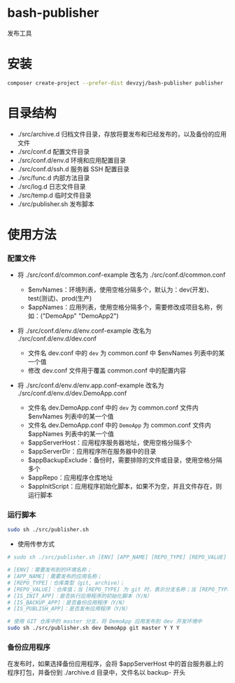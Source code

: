 # bash-publisher

发布工具

# 安装

```bash
composer create-project --prefer-dist devzyj/bash-publisher publisher
```

# 目录结构

- ./src/archive.d 归档文件目录，存放将要发布和已经发布的，以及备份的应用文件
- ./src/conf.d 配置文件目录
- ./src/conf.d/env.d 环境和应用配置目录
- ./src/conf.d/ssh.d 服务器 SSH 配置目录
- ./src/func.d 内部方法目录
- ./src/log.d 日志文件目录
- ./src/temp.d 临时文件目录
- ./src/publisher.sh 发布脚本

# 使用方法

### 配置文件

- 将 ./src/conf.d/common.conf-example 改名为 ./src/conf.d/common.conf
    - $envNames：环境列表，使用空格分隔多个，默认为：dev(开发)、test(测试)、prod(生产)
    - $appNames：应用列表，使用空格分隔多个，需要修改成项目名称，例如：("DemoApp" "DemoApp2")

- 将 ./src/conf.d/env.d/env.conf-example 改名为 ./src/conf.d/env.d/dev.conf
    - 文件名 dev.conf 中的 `dev` 为 common.conf 中 $envNames 列表中的某一个值
    - 修改 dev.conf 文件用于覆盖 common.conf 中的配置内容

- 将 ./src/conf.d/env.d/env.app.conf-example 改名为 ./src/conf.d/env.d/dev.DemoApp.conf
    - 文件名 dev.DemoApp.conf 中的 `dev` 为 common.conf 文件内 $envNames 列表中的某一个值
    - 文件名 dev.DemoApp.conf 中的 `DemoApp` 为 common.conf 文件内 $appNames 列表中的某一个值
    - $appServerHost：应用程序服务器地址，使用空格分隔多个
    - $appServerDir：应用程序所在服务器中的目录
    - $appBackupExclude：备份时，需要排除的文件或目录，使用空格分隔多个
    - $appRepo：应用程序仓库地址
    - $appInitScript：应用程序初始化脚本，如果不为空，并且文件存在，则运行脚本

### 运行脚本

```bash
sudo sh ./src/publisher.sh
```

- 使用传参方式

```bash
# sudo sh ./src/publisher.sh [ENV] [APP_NAME] [REPO_TYPE] [REPO_VALUE] [IS_INIT_APP] [IS_BACKUP_APP] [IS_PUBLISH_APP]

# [ENV]：需要发布到的环境名称；
# [APP_NAME]：需要发布的应用名称；
# [REPO_TYPE]：仓库类型（git, archive）；
# [REPO_VALUE]：仓库值；当 [REPO_TYPE] 为 git 时，表示分支名称；当 [REPO_TYPE] 为 archive 时，表示归档文件路径（*.tar.gz）；
# [IS_INIT_APP]：是否执行应用程序的初始化脚本（Y/N）
# [IS_BACKUP_APP]：是否备份应用程序（Y/N）
# [IS_PUBLISH_APP]：是否发布应用程序（Y/N）

# 使用 GIT 仓库中的 master 分支，将 DemoApp 应用发布到 dev 开发环境中
sudo sh ./src/publisher.sh dev DemoApp git master Y Y Y
```

### 备份应用程序

在发布时，如果选择备份应用程序，会将 $appServerHost 中的首台服务器上的程序打包，并备份到 ./archive.d 目录中，文件名以 backup- 开头

